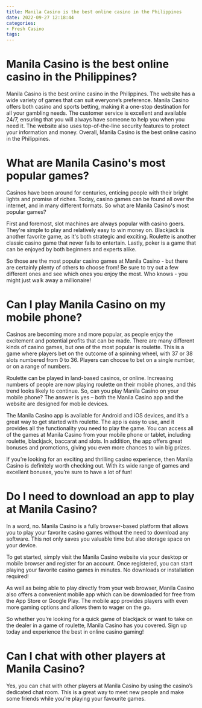 ```yaml
---
title: Manila Casino is the best online casino in the Philippines
date: 2022-09-27 12:18:44
categories:
- Fresh Casino
tags:
---
```



#  Manila Casino is the best online casino in the Philippines?

Manila Casino is the best online casino in the Philippines. The website has a wide variety of games that can suit everyone’s preference. Manila Casino offers both casino and sports betting, making it a one-stop destination for all your gambling needs. The customer service is excellent and available 24/7, ensuring that you will always have someone to help you when you need it. The website also uses top-of-the-line security features to protect your information and money. Overall, Manila Casino is the best online casino in the Philippines.

#  What are Manila Casino's most popular games?

Casinos have been around for centuries, enticing people with their bright lights and promise of riches. Today, casino games can be found all over the internet, and in many different formats. So what are Manila Casino's most popular games?

First and foremost, slot machines are always popular with casino goers. They're simple to play and relatively easy to win money on. Blackjack is another favorite game, as it's both strategic and exciting. Roulette is another classic casino game that never fails to entertain. Lastly, poker is a game that can be enjoyed by both beginners and experts alike.

So those are the most popular casino games at Manila Casino - but there are certainly plenty of others to choose from! Be sure to try out a few different ones and see which ones you enjoy the most. Who knows - you might just walk away a millionaire!

#  Can I play Manila Casino on my mobile phone?

Casinos are becoming more and more popular, as people enjoy the excitement and potential profits that can be made. There are many different kinds of casino games, but one of the most popular is roulette. This is a game where players bet on the outcome of a spinning wheel, with 37 or 38 slots numbered from 0 to 36. Players can choose to bet on a single number, or on a range of numbers.

Roulette can be played in land-based casinos, or online. Increasing numbers of people are now playing roulette on their mobile phones, and this trend looks likely to continue. So, can you play Manila Casino on your mobile phone? The answer is yes – both the Manila Casino app and the website are designed for mobile devices.

The Manila Casino app is available for Android and iOS devices, and it’s a great way to get started with roulette. The app is easy to use, and it provides all the functionality you need to play the game. You can access all of the games at Manila Casino from your mobile phone or tablet, including roulette, blackjack, baccarat and slots. In addition, the app offers great bonuses and promotions, giving you even more chances to win big prizes.

If you’re looking for an exciting and thrilling casino experience, then Manila Casino is definitely worth checking out. With its wide range of games and excellent bonuses, you’re sure to have a lot of fun!

#  Do I need to download an app to play at Manila Casino?

In a word, no. Manila Casino is a fully browser-based platform that allows you to play your favorite casino games without the need to download any software. This not only saves you valuable time but also storage space on your device.

To get started, simply visit the Manila Casino website via your desktop or mobile browser and register for an account. Once registered, you can start playing your favorite casino games in minutes. No downloads or installation required!

As well as being able to play directly from your web browser, Manila Casino also offers a convenient mobile app which can be downloaded for free from the App Store or Google Play. The mobile app provides players with even more gaming options and allows them to wager on the go.

So whether you’re looking for a quick game of blackjack or want to take on the dealer in a game of roulette, Manila Casino has you covered. Sign up today and experience the best in online casino gaming!

#  Can I chat with other players at Manila Casino?

Yes, you can chat with other players at Manila Casino by using the casino’s dedicated chat room. This is a great way to meet new people and make some friends while you’re playing your favourite games.